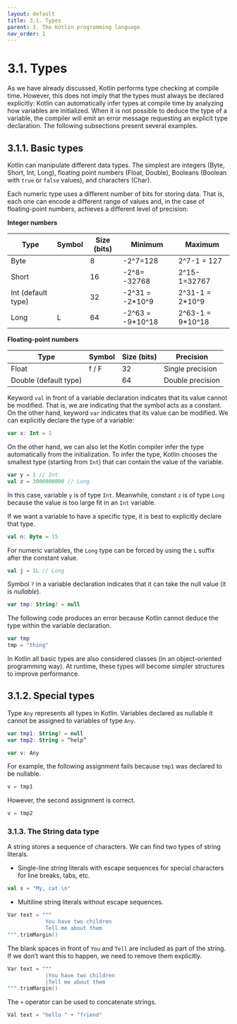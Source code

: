 ```yaml
---
layout: default
title: 3.1. Types
parent: 3. The Kotlin programming language
nav_order: 1
---
```


# 3.1. Types

As we have already discussed, Kotlin performs type checking at compile time. However, this does not imply that the types must always be declared explicitly: Kotlin can automatically infer types at compile time by analyzing how variables are initialized. When it is not possible to deduce the type of a variable, the compiler will emit an error message requesting an explicit type declaration. The following subsections present several examples.

## 3.1.1. Basic types

Kotlin can manipulate different data types. The simplest are integers (Byte, Short, Int, Long), floating point numbers (Float, Double), Booleans (Boolean with `true` or `false` values), and characters (Char). 

Each numeric type uses a different number of bits for storing data. That is, each one can encode a different range of values and, in the case of floating-point numbers, achieves a different level of precision:

**Integer numbers**

|Type                  |	Symbol	| Size (bits)	| Minimum	       | Maximum          |
|----------------------|------------|---------------|------------------|------------------|
|Byte	               |            |	8	        | -2^7=128         | 2^7-1 = 127      |
|Short	               |            |	16          | -2^8= -32768     | 2^15-1=32767     |
|Int	(default type) |          	| 32            | -2^31 = -2*10^9  | 2^31-1 = 2*10^9  |
|Long	               | L          |	64          | -2^63 = -9*10^18 | 2^63-1 = 9*10^18 |

**Floating-point numbers**

|Type	               | Symbol | Size (bits) | Precision        |
|----------------------|--------|-------------|------------------|
|Float	               | f / F  |	32	      | Single precision |
|Double	(default type) |        | 	64	      | Double precision |


Keyword `val` in front of a variable declaration indicates that its value cannot be modified. That is, we are indicating that the symbol acts as a constant. On the other hand, keyword `var` indicates that its value can be modified. We can explicitly declare the type of a variable:

```kotlin
var x: Int = 1
```

On the other hand, we can also let the Kotlin compiler infer the type automatically from the initialization. To infer the type, Kotlin chooses the smallest type (starting from `Int`) that can contain the value of the variable.

```kotlin
var y = 1 // Int 
val z = 3000000000 // Long
```

In this case, variable `y` is of type `Int`. Meanwhile, constant `z` is of type `Long` because the value is too large fit in an `Int` variable. 

If we want a variable to have a specific type, it is best to explicitly declare that type.

```kotlin
val n: Byte = 15
```

For numeric variables, the `Long` type can be forced by using the `L` suffix after the constant value.

```kotlin
val j = 1L // Long
```
Symbol `?` in a variable declaration indicates that it can take the null value (it is *nullable*).

```kotlin
var tmp: String? = null
```

The following code produces an error because Kotlin cannot deduce the type within the variable declaration.

```kotlin
var tmp          
tmp = "thing"
```

In Kotlin all basic types are also considered classes (in an object-oriented programming way).  At runtime, these types will become simpler structures to improve performance.

## 3.1.2. Special types

Type `Any` represents all types in Kotlin. Variables declared as nullable it cannot be assigned to variables of type `Any`.

```kotlin
var tmp1: String? = null
var tmp2: String = “help”

var v: Any
```

For example, the following assignment fails because `tmp1` was declared to be nullable.      

```kotlin  
v = tmp1
```

However, the second assignment is correct.

```kotlin
v = tmp2
```

### 3.1.3. The String data type

A string stores a sequence of characters. We can find two types of string literals.

- Single-line string literals with escape sequences for special characters for line breaks, tabs, etc.

```kotlin
val s = "My, cat \n"
```

- Multiline string literals without escape sequences.

```kotlin
Var text = """
            You have two children
            Tell me about them
""".trimMargin()
```

The blank spaces in front of `You` and `Tell` are included as part of the string. If we don’t want this to happen, we need to remove them explicitly.

```kotlin
Var text = """
            |You have two children
            |Tell me about them
""".trimMargin()
```

The `+` operator can be used to concatenate strings.

```kotlin
Val text = "hello " + "friend"
```

